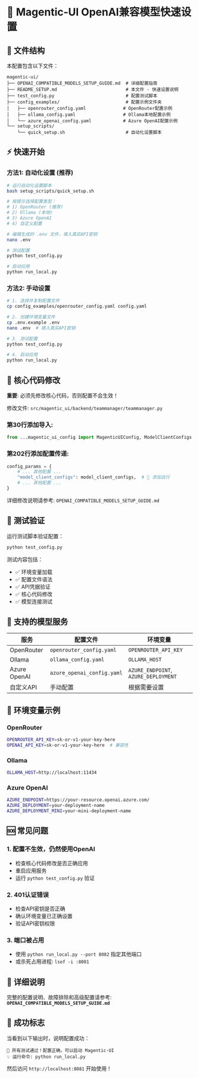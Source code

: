# 🚀 Magentic-UI OpenAI兼容模型快速设置

## 📁 文件结构

本配置包含以下文件：

```
magentic-ui/
├── OPENAI_COMPATIBLE_MODELS_SETUP_GUIDE.md  # 详细配置指南
├── README_SETUP.md                          # 本文件 - 快速设置说明
├── test_config.py                           # 配置测试脚本
├── config_examples/                         # 配置示例文件夹
│   ├── openrouter_config.yaml              # OpenRouter配置示例
│   ├── ollama_config.yaml                  # Ollama本地配置示例
│   └── azure_openai_config.yaml            # Azure OpenAI配置示例
└── setup_scripts/
    └── quick_setup.sh                       # 自动化设置脚本
```

## ⚡ 快速开始

### 方法1: 自动化设置 (推荐)

```bash
# 运行自动化设置脚本
bash setup_scripts/quick_setup.sh

# 按提示选择配置类型：
# 1) OpenRouter (推荐)
# 2) Ollama (本地)  
# 3) Azure OpenAI
# 4) 自定义配置

# 编辑生成的 .env 文件，填入真实API密钥
nano .env

# 测试配置
python test_config.py

# 启动应用
python run_local.py
```

### 方法2: 手动设置

```bash
# 1. 选择并复制配置文件
cp config_examples/openrouter_config.yaml config.yaml

# 2. 创建环境变量文件
cp .env.example .env
nano .env  # 填入真实API密钥

# 3. 测试配置
python test_config.py

# 4. 启动应用
python run_local.py
```

## 🔧 核心代码修改

**重要**: 必须先修改核心代码，否则配置不会生效！

修改文件: `src/magentic_ui/backend/teammanager/teammanager.py`

### 第30行添加导入:
```python
from ...magentic_ui_config import MagenticUIConfig, ModelClientConfigs
```

### 第202行添加配置传递:
```python
config_params = {
    # ... 其他配置 ...
    "model_client_configs": model_client_configs,  # 🔑 添加这行
    # ... 其他配置 ...
}
```

详细修改说明请参考: `OPENAI_COMPATIBLE_MODELS_SETUP_GUIDE.md`

## 🧪 测试验证

运行测试脚本验证配置：

```bash
python test_config.py
```

测试内容包括：
- ✅ 环境变量加载
- ✅ 配置文件语法
- ✅ API凭据验证
- ✅ 核心代码修改
- ✅ 模型连接测试

## 🎯 支持的模型服务

| 服务 | 配置文件 | 环境变量 |
|------|----------|----------|
| OpenRouter | `openrouter_config.yaml` | `OPENROUTER_API_KEY` |
| Ollama | `ollama_config.yaml` | `OLLAMA_HOST` |
| Azure OpenAI | `azure_openai_config.yaml` | `AZURE_ENDPOINT`, `AZURE_DEPLOYMENT` |
| 自定义API | 手动配置 | 根据需要设置 |

## 🔐 环境变量示例

### OpenRouter
```bash
OPENROUTER_API_KEY=sk-or-v1-your-key-here
OPENAI_API_KEY=sk-or-v1-your-key-here  # 兼容性
```

### Ollama
```bash
OLLAMA_HOST=http://localhost:11434
```

### Azure OpenAI
```bash
AZURE_ENDPOINT=https://your-resource.openai.azure.com/
AZURE_DEPLOYMENT=your-deployment-name
AZURE_DEPLOYMENT_MINI=your-mini-deployment-name
```

## 🆘 常见问题

### 1. 配置不生效，仍然使用OpenAI
- 检查核心代码修改是否正确应用
- 重启应用服务
- 运行 `python test_config.py` 验证

### 2. 401认证错误
- 检查API密钥是否正确
- 确认环境变量已正确设置
- 验证API密钥权限

### 3. 端口被占用
- 使用 `python run_local.py --port 8082` 指定其他端口
- 或杀死占用进程: `lsof -i :8081`

## 📖 详细说明

完整的配置说明、故障排除和高级配置请参考:
**`OPENAI_COMPATIBLE_MODELS_SETUP_GUIDE.md`**

## 🎉 成功标志

当看到以下输出时，说明配置成功：

```
🎉 所有测试通过！配置正确，可以启动 Magentic-UI
💡 运行命令: python run_local.py
```

然后访问 `http://localhost:8081` 开始使用！ 